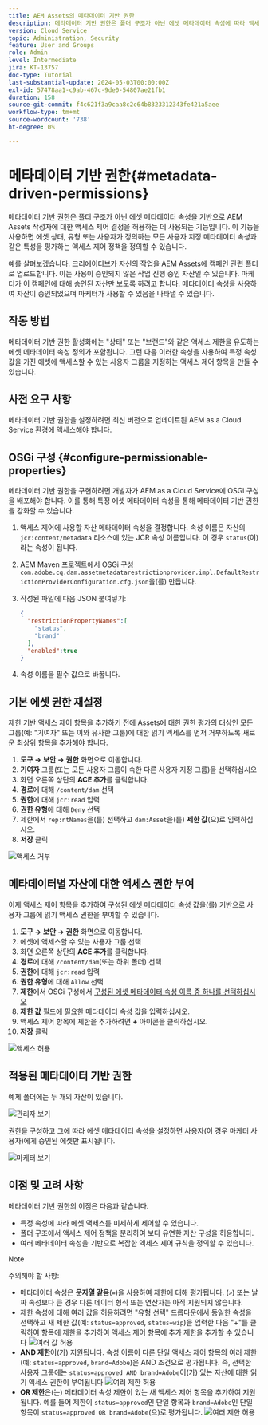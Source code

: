 ```yaml
---
title: AEM Assets의 메타데이터 기반 권한
description: 메타데이터 기반 권한은 폴더 구조가 아닌 에셋 메타데이터 속성에 따라 액세스를 제한하는 데 사용되는 기능입니다.
version: Cloud Service
topic: Administration, Security
feature: User and Groups
role: Admin
level: Intermediate
jira: KT-13757
doc-type: Tutorial
last-substantial-update: 2024-05-03T00:00:00Z
exl-id: 57478aa1-c9ab-467c-9de0-54807ae21fb1
duration: 158
source-git-commit: f4c621f3a9caa8c2c64b8323312343fe421a5aee
workflow-type: tm+mt
source-wordcount: '738'
ht-degree: 0%

---
```


# 메타데이터 기반 권한{#metadata-driven-permissions}

메타데이터 기반 권한은 폴더 구조가 아닌 에셋 메타데이터 속성을 기반으로 AEM Assets 작성자에 대한 액세스 제어 결정을 허용하는 데 사용되는 기능입니다. 이 기능을 사용하면 에셋 상태, 유형 또는 사용자가 정의하는 모든 사용자 지정 메타데이터 속성과 같은 특성을 평가하는 액세스 제어 정책을 정의할 수 있습니다.

예를 살펴보겠습니다. 크리에이티브가 자신의 작업을 AEM Assets에 캠페인 관련 폴더로 업로드합니다. 이는 사용이 승인되지 않은 작업 진행 중인 자산일 수 있습니다. 마케터가 이 캠페인에 대해 승인된 자산만 보도록 하려고 합니다. 메타데이터 속성을 사용하여 자산이 승인되었으며 마케터가 사용할 수 있음을 나타낼 수 있습니다.

## 작동 방법

메타데이터 기반 권한 활성화에는 &quot;상태&quot; 또는 &quot;브랜드&quot;와 같은 액세스 제한을 유도하는 에셋 메타데이터 속성 정의가 포함됩니다. 그런 다음 이러한 속성을 사용하여 특정 속성 값을 가진 에셋에 액세스할 수 있는 사용자 그룹을 지정하는 액세스 제어 항목을 만들 수 있습니다.

## 사전 요구 사항

메타데이터 기반 권한을 설정하려면 최신 버전으로 업데이트된 AEM as a Cloud Service 환경에 액세스해야 합니다.

## OSGi 구성 {#configure-permissionable-properties}

메타데이터 기반 권한을 구현하려면 개발자가 AEM as a Cloud Service에 OSGi 구성을 배포해야 합니다. 이를 통해 특정 에셋 메타데이터 속성을 통해 메타데이터 기반 권한을 강화할 수 있습니다.

1. 액세스 제어에 사용할 자산 메타데이터 속성을 결정합니다. 속성 이름은 자산의 `jcr:content/metadata` 리소스에 있는 JCR 속성 이름입니다. 이 경우 `status`(이)라는 속성이 됩니다.
1. AEM Maven 프로젝트에서 OSGi 구성 `com.adobe.cq.dam.assetmetadatarestrictionprovider.impl.DefaultRestrictionProviderConfiguration.cfg.json`을(를) 만듭니다.
1. 작성된 파일에 다음 JSON 붙여넣기:

   ```json
   {
     "restrictionPropertyNames":[
       "status",
       "brand"
     ],
     "enabled":true
   }
   ```

1. 속성 이름을 필수 값으로 바꿉니다.

## 기본 에셋 권한 재설정

제한 기반 액세스 제어 항목을 추가하기 전에 Assets에 대한 권한 평가의 대상인 모든 그룹(예: &quot;기여자&quot; 또는 이와 유사한 그룹)에 대한 읽기 액세스를 먼저 거부하도록 새로운 최상위 항목을 추가해야 합니다.

1. __도구 → 보안 → 권한__ 화면으로 이동합니다.
1. __기여자__ 그룹(또는 모든 사용자 그룹이 속한 다른 사용자 지정 그룹)을 선택하십시오
1. 화면 오른쪽 상단의 __ACE 추가__&#x200B;를 클릭합니다.
1. __경로__&#x200B;에 대해 `/content/dam` 선택
1. __권한__&#x200B;에 대해 `jcr:read` 입력
1. __권한 유형__&#x200B;에 대해 `Deny` 선택
1. 제한에서 `rep:ntNames`을(를) 선택하고 `dam:Asset`을(를) __제한 값__(으)로 입력하십시오.
1. __저장__ 클릭

![액세스 거부](./assets/metadata-driven-permissions/deny-access.png)

## 메타데이터별 자산에 대한 액세스 권한 부여

이제 액세스 제어 항목을 추가하여 [구성된 에셋 메타데이터 속성 값](#configure-permissionable-properties)을(를) 기반으로 사용자 그룹에 읽기 액세스 권한을 부여할 수 있습니다.

1. __도구 → 보안 → 권한__ 화면으로 이동합니다.
1. 에셋에 액세스할 수 있는 사용자 그룹 선택
1. 화면 오른쪽 상단의 __ACE 추가__&#x200B;를 클릭합니다.
1. __경로__&#x200B;에 대해 `/content/dam`(또는 하위 폴더) 선택
1. __권한__&#x200B;에 대해 `jcr:read` 입력
1. __권한 유형__&#x200B;에 대해 `Allow` 선택
1. __제한__&#x200B;에서 OSGi 구성에서 [구성된 에셋 메타데이터 속성 이름 중 하나를 선택하십시오](#configure-permissionable-properties)
1. __제한 값__ 필드에 필요한 메타데이터 속성 값을 입력하십시오.
1. 액세스 제어 항목에 제한을 추가하려면 __+__ 아이콘을 클릭하십시오.
1. __저장__ 클릭

![액세스 허용](./assets/metadata-driven-permissions/allow-access.png)

## 적용된 메타데이터 기반 권한

예제 폴더에는 두 개의 자산이 있습니다.

![관리자 보기](./assets/metadata-driven-permissions/admin-view.png)

권한을 구성하고 그에 따라 에셋 메타데이터 속성을 설정하면 사용자(이 경우 마케터 사용자)에게 승인된 에셋만 표시됩니다.

![마케터 보기](./assets/metadata-driven-permissions/marketeer-view.png)

## 이점 및 고려 사항

메타데이터 기반 권한의 이점은 다음과 같습니다.

- 특정 속성에 따라 에셋 액세스를 미세하게 제어할 수 있습니다.
- 폴더 구조에서 액세스 제어 정책을 분리하여 보다 유연한 자산 구성을 허용합니다.
- 여러 메타데이터 속성을 기반으로 복잡한 액세스 제어 규칙을 정의할 수 있습니다.

>[!NOTE]
>
> 주의해야 할 사항:
> 
> - 메타데이터 속성은 __문자열 같음__(`=`)을 사용하여 제한에 대해 평가됩니다. (`>`) 또는 날짜 속성보다 큰 경우 다른 데이터 형식 또는 연산자는 아직 지원되지 않습니다.
> - 제한 속성에 대해 여러 값을 허용하려면 &quot;유형 선택&quot; 드롭다운에서 동일한 속성을 선택하고 새 제한 값(예: `status=approved`, `status=wip`)을 입력한 다음 &quot;+&quot;를 클릭하여 항목에 제한을 추가하여 액세스 제어 항목에 추가 제한을 추가할 수 있습니다
> ![여러 값 허용](./assets/metadata-driven-permissions/allow-multiple-values.png)
> - __AND 제한__&#x200B;이(가) 지원됩니다. 속성 이름이 다른 단일 액세스 제어 항목의 여러 제한(예: `status=approved`, `brand=Adobe`)은 AND 조건으로 평가됩니다. 즉, 선택한 사용자 그룹에는 `status=approved AND brand=Adobe`이(가) 있는 자산에 대한 읽기 액세스 권한이 부여됩니다
> ![여러 제한 허용](./assets/metadata-driven-permissions/allow-multiple-restrictions.png)
> - __OR 제한__&#x200B;은(는) 메타데이터 속성 제한이 있는 새 액세스 제어 항목을 추가하여 지원됩니다. 예를 들어 제한이 `status=approved`인 단일 항목과 `brand=Adobe`인 단일 항목이 `status=approved OR brand=Adobe`(으)로 평가됩니다.
> ![여러 제한 허용](./assets/metadata-driven-permissions/allow-multiple-aces.png)
